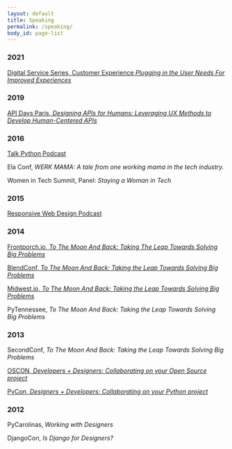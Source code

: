 ```yaml
---
layout: default
title: Speaking
permalink: /speaking/
body_id: page-list
---
```


<h3>2021</h3>
<article>
	<p>
			<a href="https://governmentciomedia.com/principles-digital-service-experience">
			Digital Service Series, Customer Experience <em>Plugging in the User Needs For Improved Experiences</em>
		</a>
	</p>
</article>
<h3>2019</h3>
<article>
	<p>
			<a href="https://www.apidays.co/paris">
			API Days Paris, <em>Designing APIs for Humans: Leveraging UX Methods to Develop Human-Centered APIs</em>
		</a>
	</p>
</article>
<h3>2016</h3>
<article>
	<p>
			<a href="https://talkpython.fm/episodes/show/88/lightweight-django">
			Talk Python Podcast
		</a>
	</p>
</article>
<article>
	<p>
	  Ela Conf, <em>WERK MAMA: A tale from one working mama in the tech industry.</em>
	</p>
</article>
<article>
	<p>
	  Women in Tech Summit, Panel: <em>Staying a Woman in Tech</em>
	</p>
</article>
<h3>2015</h3>
<article>
	<p>
		<a href="https://responsivewebdesign.com/podcast/usds/">
			Responsive Web Design Podcast
		</a>
	</p>
</article>
<h3>2014</h3>
<article>
	<p>
		<a href="https://www.youtube.com/watch?v=9zN7KeDqLDs">
			Frontporch.io, <em>To The Moon And Back: Taking The Leap Towards Solving Big Problems</em>
		</a>
	</p>
</article>
<article>
	<p>
		<a href="https://vimeo.com/114568893">
			BlendConf, <em>To The Moon And Back: Taking the Leap Towards Solving Big Problems</em>
		</a>
	</p>
</article>
<article>
	<p>
		<a href="https://www.youtube.com/watch?v=ZRFFEsoSbKs">
			Midwest.io, <em>To The Moon And Back: Taking the Leap Towards Solving Big Problems</em>
		</a>
	</p>
</article>
<article>
	<p>PyTennessee, <em>To The Moon And Back: Taking the Leap Towards Solving Big Problems</em></p>
</article>
<h3>2013</h3>
<article>
	<p>SecondConf, <em>To The Moon And Back: Taking the Leap Towards Solving Big Problems</em></p>
</article>
<article>
	<p>
		<a href="https://conferences.oreilly.com/oscon/oscon2013/public/schedule/detail/28590">
			OSCON, <em>Developers + Designers: Collaborating on your Open Source project</em>
		</a>
	</p>
</article>
<article>
	<p>
		<a href="https://us.pycon.org/2013/schedule/presentation/56/">
			PyCon, <em>Designers + Developers: Collaborating on your Python project</em>
		</a>
	</p>
</article>
<h3>2012</h3>
<article>
	<p>PyCarolinas, <em>Working with Designers</em></p>
</article>
<article>
	<p>DjangoCon, <em>Is Django for Designers?</em></p>
</article>
